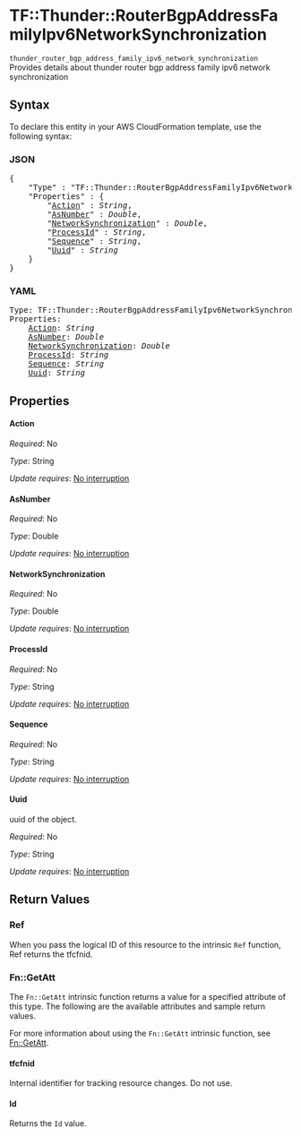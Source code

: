 # TF::Thunder::RouterBgpAddressFamilyIpv6NetworkSynchronization

`thunder_router_bgp_address_family_ipv6_network_synchronization` Provides details about thunder router bgp address family ipv6 network synchronization

## Syntax

To declare this entity in your AWS CloudFormation template, use the following syntax:

### JSON

<pre>
{
    "Type" : "TF::Thunder::RouterBgpAddressFamilyIpv6NetworkSynchronization",
    "Properties" : {
        "<a href="#action" title="Action">Action</a>" : <i>String</i>,
        "<a href="#asnumber" title="AsNumber">AsNumber</a>" : <i>Double</i>,
        "<a href="#networksynchronization" title="NetworkSynchronization">NetworkSynchronization</a>" : <i>Double</i>,
        "<a href="#processid" title="ProcessId">ProcessId</a>" : <i>String</i>,
        "<a href="#sequence" title="Sequence">Sequence</a>" : <i>String</i>,
        "<a href="#uuid" title="Uuid">Uuid</a>" : <i>String</i>
    }
}
</pre>

### YAML

<pre>
Type: TF::Thunder::RouterBgpAddressFamilyIpv6NetworkSynchronization
Properties:
    <a href="#action" title="Action">Action</a>: <i>String</i>
    <a href="#asnumber" title="AsNumber">AsNumber</a>: <i>Double</i>
    <a href="#networksynchronization" title="NetworkSynchronization">NetworkSynchronization</a>: <i>Double</i>
    <a href="#processid" title="ProcessId">ProcessId</a>: <i>String</i>
    <a href="#sequence" title="Sequence">Sequence</a>: <i>String</i>
    <a href="#uuid" title="Uuid">Uuid</a>: <i>String</i>
</pre>

## Properties

#### Action

_Required_: No

_Type_: String

_Update requires_: [No interruption](https://docs.aws.amazon.com/AWSCloudFormation/latest/UserGuide/using-cfn-updating-stacks-update-behaviors.html#update-no-interrupt)

#### AsNumber

_Required_: No

_Type_: Double

_Update requires_: [No interruption](https://docs.aws.amazon.com/AWSCloudFormation/latest/UserGuide/using-cfn-updating-stacks-update-behaviors.html#update-no-interrupt)

#### NetworkSynchronization

_Required_: No

_Type_: Double

_Update requires_: [No interruption](https://docs.aws.amazon.com/AWSCloudFormation/latest/UserGuide/using-cfn-updating-stacks-update-behaviors.html#update-no-interrupt)

#### ProcessId

_Required_: No

_Type_: String

_Update requires_: [No interruption](https://docs.aws.amazon.com/AWSCloudFormation/latest/UserGuide/using-cfn-updating-stacks-update-behaviors.html#update-no-interrupt)

#### Sequence

_Required_: No

_Type_: String

_Update requires_: [No interruption](https://docs.aws.amazon.com/AWSCloudFormation/latest/UserGuide/using-cfn-updating-stacks-update-behaviors.html#update-no-interrupt)

#### Uuid

uuid of the object.

_Required_: No

_Type_: String

_Update requires_: [No interruption](https://docs.aws.amazon.com/AWSCloudFormation/latest/UserGuide/using-cfn-updating-stacks-update-behaviors.html#update-no-interrupt)

## Return Values

### Ref

When you pass the logical ID of this resource to the intrinsic `Ref` function, Ref returns the tfcfnid.

### Fn::GetAtt

The `Fn::GetAtt` intrinsic function returns a value for a specified attribute of this type. The following are the available attributes and sample return values.

For more information about using the `Fn::GetAtt` intrinsic function, see [Fn::GetAtt](https://docs.aws.amazon.com/AWSCloudFormation/latest/UserGuide/intrinsic-function-reference-getatt.html).

#### tfcfnid

Internal identifier for tracking resource changes. Do not use.

#### Id

Returns the <code>Id</code> value.


